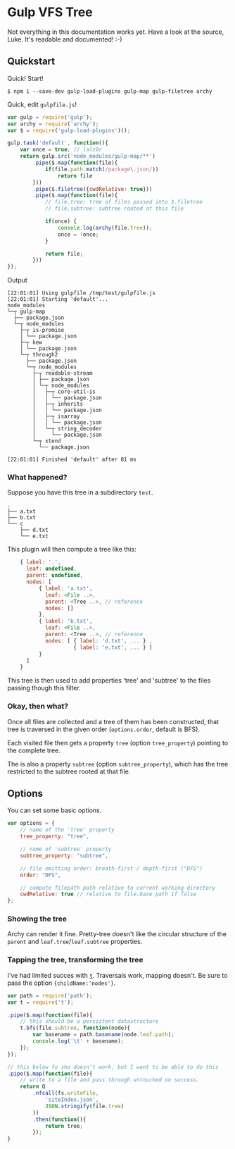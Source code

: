 # Gulp VFS Tree

Not everything in this documentation works yet. Have a look at the source, Luke.
It's readable and documented! :-)

## Quickstart

Quick! Start!

	$ npm i --save-dev gulp-load-plugins gulp-map gulp-filetree archy

Quick, edit `gulpfile.js`!

```js
var gulp = require('gulp');
var archy = require('archy');
var $ = require('gulp-load-plugins')();

gulp.task('default', function(){
	var once = true; // lalz0r
	return gulp.src('node_modules/gulp-map/**')
		.pipe($.map(function(file){
			if(file.path.match(/package\.json/))
				return file
		}))
		.pipe($.filetree({cwdRelative: true}))
		.pipe($.map(function(file){
			// file.tree: tree of files passed into $.filetree
			// file.subtree: subtree rooted at this file

			if(once) {
				console.log(archy(file.tree));
				once = !once;
			}

			return file;
		}))
});
```

Output

    [22:01:01] Using gulpfile /tmp/test/gulpfile.js
    [22:01:01] Starting 'default'...
    node_modules
    └─┬ gulp-map
      ├── package.json
      └─┬ node_modules
        ├─┬ is-promise
        │ └── package.json
        ├─┬ kew
        │ └── package.json
        └─┬ through2
          ├── package.json
          └─┬ node_modules
            ├─┬ readable-stream
            │ ├── package.json
            │ └─┬ node_modules
            │   ├─┬ core-util-is
            │   │ └── package.json
            │   ├─┬ inherits
            │   │ └── package.json
            │   ├─┬ isarray
            │   │ └── package.json
            │   └─┬ string_decoder
            │     └── package.json
            └─┬ xtend
              └── package.json

    [22:01:01] Finished 'default' after 81 ms

### What happened?

Suppose you have this tree in a subdirectory `test`.

	.
	├── a.txt
	├── b.txt
	└── c
	    ├── d.txt
	    └── e.txt

This plugin will then compute a tree like this:

```js
	{ label: '.',
	  leaf: undefined,
	  parent: undefined,
	  nodes: [
		  { label: 'a.txt',
		    leaf: <File ..>,
		    parent: <Tree ..>, // reference
		    nodes: []
		  },
		  { label: 'b.txt',
		    leaf: <File ..>,
		    parent: <Tree ..>, // reference
		    nodes: [ { label: 'd.txt', ... } ,
		             { label: 'e.txt', ... } ]
	      }
	  ]
	}
```

This tree is then used to add properties 'tree' and 'subtree' to the files
passing though this filter.

### Okay, then what?

Once all files are collected and a tree of them has been constructed, that
tree is traversed in the given order (`options.order`, default is BFS).

Each visited file then gets a property `tree` (option `tree_property`)
pointing to the complete tree.

The is also a property `subtree` (option `subtree_property`),
which has the tree restricted to the subtree rooted at that file.

## Options

You can set some basic options.

```js
var options = {
	// name of the 'tree' property
	tree_property: "tree",

	// name of 'subtree' property
	subtree_property: "subtree",

	// file emitting order: breath-first / depth-first ("DFS")
	order: "DFS",

	// compute filepath path relative to current working directory
	cwdRelative: true // relative to file.base path if false
};
```

### Showing the tree

Archy can render it fine. Pretty-tree doesn't like the circular structure
of the `parent` and `leaf.tree`/`leaf.subtree` properties.

### Tapping the tree, transforming the tree

I've had limited succes with [`t`](https://github.com/aaronj1335/t-js).
Traversals work, mapping doesn't. Be sure to pass the option
`{childName:'nodes'}`.


```js
var path = require('path');
var t = require('t');

.pipe($.map(function(file){
	// this should be a persistent datastructure
	t.bfs(file.subtree, function(node){
		var basename = path.basename(node.leaf.path);
		console.log('\t' + basename);
	});
});

// this below fo sho doesn't work, but I want to be able to do this
.pipe($.map(function(file){
	// write to a file and pass through untouched on success.
	return Q
		.nfcall(fs.writeFile,
			'siteIndex.json',
			JSON.stringify(file.tree)
		))
		.then(function(){
			return tree;
		});
}
```
